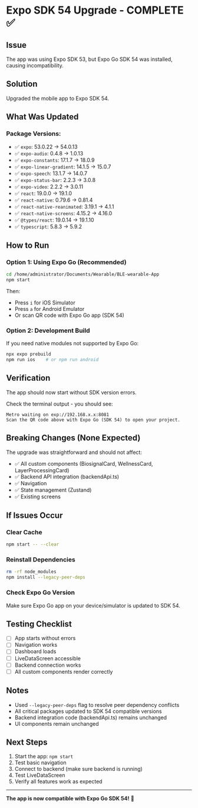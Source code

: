# Expo SDK 54 Upgrade - COMPLETE ✅

## Issue
The app was using Expo SDK 53, but Expo Go SDK 54 was installed, causing incompatibility.

## Solution
Upgraded the mobile app to Expo SDK 54.

## What Was Updated

### Package Versions:
- ✅ `expo`: 53.0.22 → 54.0.13
- ✅ `expo-audio`: 0.4.8 → 1.0.13
- ✅ `expo-constants`: 17.1.7 → 18.0.9
- ✅ `expo-linear-gradient`: 14.1.5 → 15.0.7
- ✅ `expo-speech`: 13.1.7 → 14.0.7
- ✅ `expo-status-bar`: 2.2.3 → 3.0.8
- ✅ `expo-video`: 2.2.2 → 3.0.11
- ✅ `react`: 19.0.0 → 19.1.0
- ✅ `react-native`: 0.79.6 → 0.81.4
- ✅ `react-native-reanimated`: 3.19.1 → 4.1.1
- ✅ `react-native-screens`: 4.15.2 → 4.16.0
- ✅ `@types/react`: 19.0.14 → 19.1.10
- ✅ `typescript`: 5.8.3 → 5.9.2

## How to Run

### Option 1: Using Expo Go (Recommended)
```bash
cd /home/administrator/Documents/Wearable/BLE-wearable-App
npm start
```

Then:
- Press `i` for iOS Simulator
- Press `a` for Android Emulator
- Or scan QR code with Expo Go app (SDK 54)

### Option 2: Development Build
If you need native modules not supported by Expo Go:
```bash
npx expo prebuild
npm run ios    # or npm run android
```

## Verification

The app should now start without SDK version errors.

Check the terminal output - you should see:
```
Metro waiting on exp://192.168.x.x:8081
Scan the QR code above with Expo Go (SDK 54) to open your project.
```

## Breaking Changes (None Expected)

The upgrade was straightforward and should not affect:
- ✅ All custom components (BiosignalCard, WellnessCard, LayerProcessingCard)
- ✅ Backend API integration (backendApi.ts)
- ✅ Navigation
- ✅ State management (Zustand)
- ✅ Existing screens

## If Issues Occur

### Clear Cache
```bash
npm start -- --clear
```

### Reinstall Dependencies
```bash
rm -rf node_modules
npm install --legacy-peer-deps
```

### Check Expo Go Version
Make sure Expo Go app on your device/simulator is updated to SDK 54.

## Testing Checklist

- [ ] App starts without errors
- [ ] Navigation works
- [ ] Dashboard loads
- [ ] LiveDataScreen accessible
- [ ] Backend connection works
- [ ] All custom components render correctly

## Notes

- Used `--legacy-peer-deps` flag to resolve peer dependency conflicts
- All critical packages updated to SDK 54 compatible versions
- Backend integration code (backendApi.ts) remains unchanged
- UI components remain unchanged

## Next Steps

1. Start the app: `npm start`
2. Test basic navigation
3. Connect to backend (make sure backend is running)
4. Test LiveDataScreen
5. Verify all features work as expected

---

**The app is now compatible with Expo Go SDK 54!** 🎉
